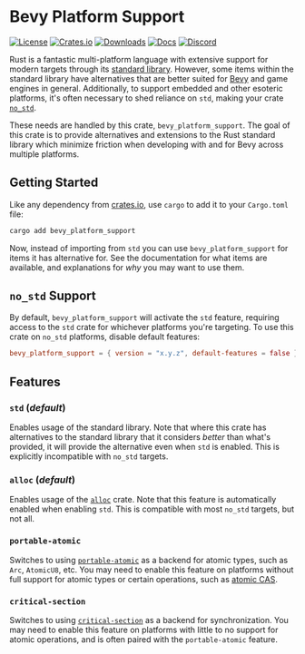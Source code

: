 # Bevy Platform Support

[![License](https://img.shields.io/badge/license-MIT%2FApache-blue.svg)](https://github.com/bevyengine/bevy#license)
[![Crates.io](https://img.shields.io/crates/v/bevy_platform_support.svg)](https://crates.io/crates/bevy_platform_support)
[![Downloads](https://img.shields.io/crates/d/bevy_platform_support.svg)](https://crates.io/crates/bevy_platform_support)
[![Docs](https://docs.rs/bevy_platform_support/badge.svg)](https://docs.rs/bevy_platform_support/latest/bevy_platform_support/)
[![Discord](https://img.shields.io/discord/691052431525675048.svg?label=&logo=discord&logoColor=ffffff&color=7389D8&labelColor=6A7EC2)](https://discord.gg/bevy)

Rust is a fantastic multi-platform language with extensive support for modern targets through its [standard library](https://doc.rust-lang.org/stable/std/).
However, some items within the standard library have alternatives that are better suited for [Bevy](https://crates.io/crates/bevy) and game engines in general.
Additionally, to support embedded and other esoteric platforms, it's often necessary to shed reliance on `std`, making your crate [`no_std`](https://docs.rust-embedded.org/book/intro/no-std.html).

These needs are handled by this crate, `bevy_platform_support`.
The goal of this crate is to provide alternatives and extensions to the Rust standard library which minimize friction when developing with and for Bevy across multiple platforms.

## Getting Started

Like any dependency from [crates.io](https://crates.io/), use `cargo` to add it to your `Cargo.toml` file:

```sh
cargo add bevy_platform_support
```

Now, instead of importing from `std` you can use `bevy_platform_support` for items it has alternative for.
See the documentation for what items are available, and explanations for _why_ you may want to use them.

## `no_std` Support

By default, `bevy_platform_support` will activate the `std` feature, requiring access to the `std` crate for whichever platforms you're targeting.
To use this crate on `no_std` platforms, disable default features:

```toml
bevy_platform_support = { version = "x.y.z", default-features = false }
```

## Features

### `std` (_default_)

Enables usage of the standard library. Note that where this crate has alternatives to the standard library that it considers _better_ than what's provided, it will provide the alternative even when `std` is enabled.
This is explicitly incompatible with `no_std` targets.

### `alloc` (_default_)

Enables usage of the [`alloc`](https://doc.rust-lang.org/stable/alloc/) crate. Note that this feature is automatically enabled when enabling `std`.
This is compatible with most `no_std` targets, but not all.

### `portable-atomic`

Switches to using [`portable-atomic`](https://docs.rs/portable-atomic/latest/portable_atomic/) as a backend for atomic types, such as `Arc`, `AtomicU8`, etc.
You may need to enable this feature on platforms without full support for atomic types or certain operations, such as [atomic CAS](https://en.wikipedia.org/wiki/Compare-and-swap).

### `critical-section`

Switches to using [`critical-section`](https://docs.rs/critical-section/latest/critical_section/) as a backend for synchronization.
You may need to enable this feature on platforms with little to no support for atomic operations, and is often paired with the `portable-atomic` feature.
